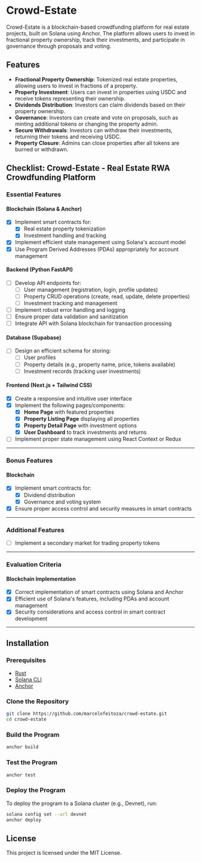 # Crowd-Estate

Crowd-Estate is a blockchain-based crowdfunding platform for real estate projects, built on Solana using Anchor. The platform allows users to invest in fractional property ownership, track their investments, and participate in governance through proposals and voting.

## Features

-   **Fractional Property Ownership**: Tokenized real estate properties, allowing users to invest in fractions of a property.
-   **Property Investment**: Users can invest in properties using USDC and receive tokens representing their ownership.
-   **Dividends Distribution**: Investors can claim dividends based on their property ownership.
-   **Governance**: Investors can create and vote on proposals, such as minting additional tokens or changing the property admin.
-   **Secure Withdrawals**: Investors can withdraw their investments, returning their tokens and receiving USDC.
-   **Property Closure**: Admins can close properties after all tokens are burned or withdrawn.

## Checklist: Crowd-Estate - Real Estate RWA Crowdfunding Platform

### Essential Features

#### **Blockchain (Solana & Anchor)**

-   [x] Implement smart contracts for:
    -   [x] Real estate property tokenization
    -   [x] Investment handling and tracking
-   [x] Implement efficient state management using Solana's account model
-   [x] Use Program Derived Addresses (PDAs) appropriately for account management

#### **Backend (Python FastAPI)**

-   [ ] Develop API endpoints for:
    -   [ ] User management (registration, login, profile updates)
    -   [ ] Property CRUD operations (create, read, update, delete properties)
    -   [ ] Investment tracking and management
-   [ ] Implement robust error handling and logging
-   [ ] Ensure proper data validation and sanitization
-   [ ] Integrate API with Solana blockchain for transaction processing

#### **Database (Supabase)**

-   [ ] Design an efficient schema for storing:
    -   [ ] User profiles
    -   [ ] Property details (e.g., property name, price, tokens available)
    -   [ ] Investment records (tracking user investments)

#### **Frontend (Next.js + Tailwind CSS)**

-   [x] Create a responsive and intuitive user interface
-   [x] Implement the following pages/components:
    -   [x] **Home Page** with featured properties
    -   [x] **Property Listing Page** displaying all properties
    -   [x] **Property Detail Page** with investment options
    -   [x] **User Dashboard** to track investments and returns
-   [ ] Implement proper state management using React Context or Redux

---

### Bonus Features

#### **Blockchain**

-   [x] Implement smart contracts for:
    -   [x] Dividend distribution
    -   [x] Governance and voting system
-   [x] Ensure proper access control and security measures in smart contracts

<!-- #### **Backend**

-   [ ] Develop API endpoints for:
    -   [ ] Governance proposal creation and voting
-   [ ] Implement caching mechanisms for improved performance -->

<!-- #### **Database**

-   [ ] Design schema for storing governance proposals and votes
-   [ ] Implement proper indexing for optimized query performance
-   [ ] Utilize Supabase's real-time features for live updates where appropriate -->

<!-- #### **Frontend**

-   [ ] Implement additional pages/components:
    -   [ ] Property listing page with search and filter functionality
    -   [ ] Governance page for viewing and voting on proposals
    -   [ ] Admin panel for property and user management -->

---

### Additional Features

-   [ ] Implement a secondary market for trading property tokens
<!-- -   [ ] Add real-time notifications for investment updates and governance activities
-   [ ] Integrate with external APIs for property valuation data
-   [ ] Implement multi-language support for a global audience
-   [ ] Add comprehensive analytics and reporting features -->

---

### Evaluation Criteria

<!-- #### **Code Quality and Organization**

-   [ ] Clean, well-documented, and maintainable code
-   [ ] Proper use of design patterns and best practices
-   [ ] Effective error handling and logging -->

#### **Blockchain Implementation**

-   [x] Correct implementation of smart contracts using Solana and Anchor
-   [x] Efficient use of Solana's features, including PDAs and account management
-   [x] Security considerations and access control in smart contract development

<!-- #### **Backend Architecture**

-   [ ] RESTful API design with efficient database queries
-   [ ] Proper integration with blockchain and frontend
-   [ ] Secure and scalable architecture

#### **Frontend Implementation**

-   [ ] Functional and responsive user interface
-   [ ] Seamless interaction with backend and blockchain services

#### **Documentation and Deployment**

-   [x] Clear README with setup instructions
-   [ ] API documentation and deployment instructions (or live demo) -->

<!-- ---

### Bonus Criteria

#### **Frontend Presentation and User Experience**

-   [ ] Intuitive and responsive user interface with clean design
-   [ ] Smooth animations and transitions for improved user experience

#### **Performance and Scalability**

-   [ ] Efficient data loading and state management
-   [ ] Use of caching mechanisms to improve performance

#### **Security Measures**

-   [ ] Secure user authentication and authorization
-   [ ] Data encryption and protection against vulnerabilities

#### **Innovation and Creativity**

-   [ ] Unique features or approaches to problem-solving
-   [ ] Thoughtful UX/UI decisions -->

---

## Installation

### Prerequisites

-   [Rust](https://www.rust-lang.org/)
-   [Solana CLI](https://docs.solana.com/cli/install-solana-cli-tools)
-   [Anchor](https://www.anchor-lang.com/docs/installation)

### Clone the Repository

```bash
git clone https://github.com/marcelofeitoza/crowd-estate.git
cd crowd-estate
```

### Build the Program

```bash
anchor build
```

### Test the Program

```bash
anchor test
```

### Deploy the Program

To deploy the program to a Solana cluster (e.g., Devnet), run:

```bash
solana config set --url devnet
anchor deploy
```


## License

This project is licensed under the MIT License.
